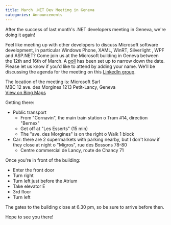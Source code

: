 ```yaml
---
title: March .NET Dev Meeting in Geneva
categories: Announcements
---
```


After the success of last month's .NET developers meeting in Geneva, we're doing it again!

Feel like meeting up with other developers to discuss Microsoft software development, 
in particular Windows Phone, XAML, WinRT, Silverlight , WPF and ASP.NET? 
Come join us at the Microsoft building in Geneva between the 12th and 16th of March. 
A [poll](http://www.doodle.com/xzyna5kzft3i4bp3) has been set up to narrow down the date. Please let us know if you'd like to attend by adding your name.
We'll be discussing the agenda for the meeting on this [LinkedIn group](http://www.linkedin.com/groups/Geneva-NET-User-Group-4293457). 

The location of the meeting is:
Microsoft Sarl  
MBC 12 ave. des Morgines 1213 Petit-Lancy, Geneva  
[View on Bing Maps](http://www.bing.com/maps/?v=2&cp=rpyqh7hh892b&lvl=19.33&dir=5.37&sty=u&sp=Point.rpyqh6hh892c_MS%20GVA____&where1=Avenue%20des%20Morgines%2012%2C%201213%20Lancy%2C%20Switzerland)

Getting there:

* Public transport
	* From "Cornavin", the main train station o Tram #14, direction "Bernex"
	* Get off at "Les Esserts" (15 min)
	* The "ave. des Morgines" is on the right o Walk 1 block
* Car: there are 2 supermarkets with parking nearby, but I don't know if they close at night o "Migros", rue des Bossons 78-80
	* Centre commercial de Lancy, route de Chancy 71
 
Once you're in front of the building:
* Enter the front door
* Turn right
* Turn left just before the Atrium
* Take elevator E
* 3rd floor
* Turn left
 
The gates to the building close at 6.30 pm, so be sure to arrive before then.

Hope to see you there!